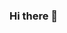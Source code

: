 ### Hi there 👋

<!--
**ETHorHIL/ETHorHIL** is a ✨ _special_ ✨ repository because its `README.md` (this file) appears on your GitHub profile.

Here are some ideas to get you started:

- 🔭 I’m currently working on exploring new opportunities in the blockchain/Ethereum/ZKp space
- 🌱 I’m currently learning how ZKPs work
- 👯 I’m looking to collaborate on blockchain projects, rollups, defi
- 🤔 I’m looking for help with ZKp circuit design
- 💬 Ask me about blockchains, project management, ecosystem development, analytics, defi and my py implementations of PLONK, STARK and Pinocchio
- 📫 How to reach me: hildebrandtthore@gmail.com
- 😄 Pronouns: he
- ⚡ Fun fact: A cow-bison hybrid is called a “beefalo”
-->
